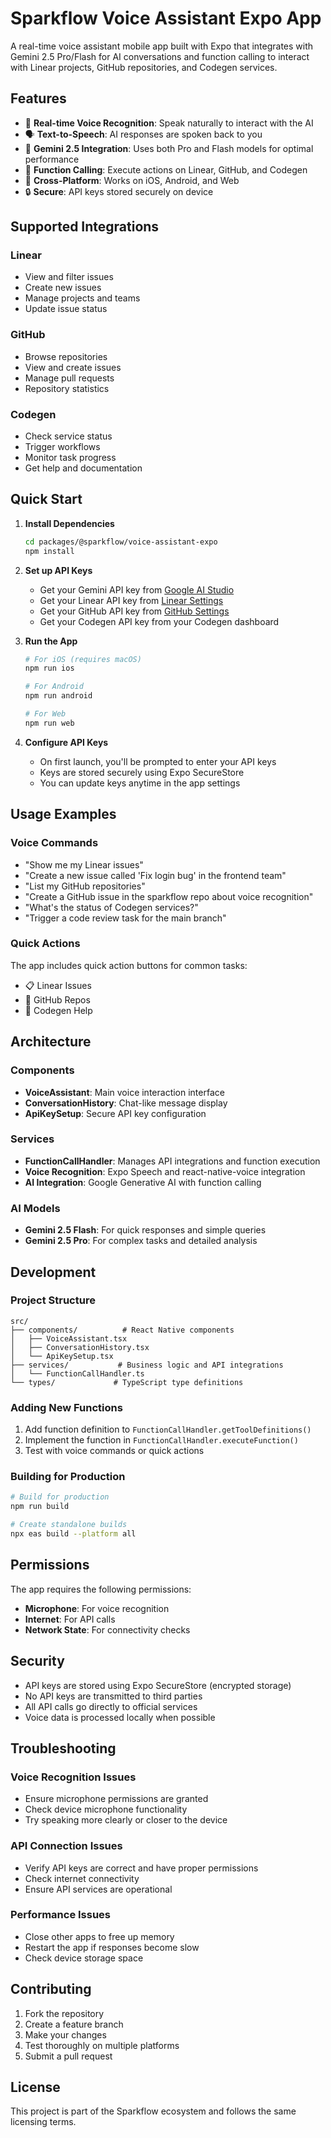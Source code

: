 # Sparkflow Voice Assistant Expo App

A real-time voice assistant mobile app built with Expo that integrates with Gemini 2.5 Pro/Flash for AI conversations and function calling to interact with Linear projects, GitHub repositories, and Codegen services.

## Features

- 🎤 **Real-time Voice Recognition**: Speak naturally to interact with the AI
- 🗣️ **Text-to-Speech**: AI responses are spoken back to you
- 🧠 **Gemini 2.5 Integration**: Uses both Pro and Flash models for optimal performance
- 🔧 **Function Calling**: Execute actions on Linear, GitHub, and Codegen
- 📱 **Cross-Platform**: Works on iOS, Android, and Web
- 🔒 **Secure**: API keys stored securely on device

## Supported Integrations

### Linear
- View and filter issues
- Create new issues
- Manage projects and teams
- Update issue status

### GitHub
- Browse repositories
- View and create issues
- Manage pull requests
- Repository statistics

### Codegen
- Check service status
- Trigger workflows
- Monitor task progress
- Get help and documentation

## Quick Start

1. **Install Dependencies**
   ```bash
   cd packages/@sparkflow/voice-assistant-expo
   npm install
   ```

2. **Set up API Keys**
   - Get your Gemini API key from [Google AI Studio](https://aistudio.google.com/app/apikey)
   - Get your Linear API key from [Linear Settings](https://linear.app/settings/api)
   - Get your GitHub API key from [GitHub Settings](https://github.com/settings/tokens)
   - Get your Codegen API key from your Codegen dashboard

3. **Run the App**
   ```bash
   # For iOS (requires macOS)
   npm run ios
   
   # For Android
   npm run android
   
   # For Web
   npm run web
   ```

4. **Configure API Keys**
   - On first launch, you'll be prompted to enter your API keys
   - Keys are stored securely using Expo SecureStore
   - You can update keys anytime in the app settings

## Usage Examples

### Voice Commands

- "Show me my Linear issues"
- "Create a new issue called 'Fix login bug' in the frontend team"
- "List my GitHub repositories"
- "Create a GitHub issue in the sparkflow repo about voice recognition"
- "What's the status of Codegen services?"
- "Trigger a code review task for the main branch"

### Quick Actions

The app includes quick action buttons for common tasks:
- 📋 Linear Issues
- 📁 GitHub Repos  
- 🤖 Codegen Help

## Architecture

### Components
- **VoiceAssistant**: Main voice interaction interface
- **ConversationHistory**: Chat-like message display
- **ApiKeySetup**: Secure API key configuration

### Services
- **FunctionCallHandler**: Manages API integrations and function execution
- **Voice Recognition**: Expo Speech and react-native-voice integration
- **AI Integration**: Google Generative AI with function calling

### AI Models
- **Gemini 2.5 Flash**: For quick responses and simple queries
- **Gemini 2.5 Pro**: For complex tasks and detailed analysis

## Development

### Project Structure
```
src/
├── components/          # React Native components
│   ├── VoiceAssistant.tsx
│   ├── ConversationHistory.tsx
│   └── ApiKeySetup.tsx
├── services/           # Business logic and API integrations
│   └── FunctionCallHandler.ts
└── types/             # TypeScript type definitions
```

### Adding New Functions

1. Add function definition to `FunctionCallHandler.getToolDefinitions()`
2. Implement the function in `FunctionCallHandler.executeFunction()`
3. Test with voice commands or quick actions

### Building for Production

```bash
# Build for production
npm run build

# Create standalone builds
npx eas build --platform all
```

## Permissions

The app requires the following permissions:
- **Microphone**: For voice recognition
- **Internet**: For API calls
- **Network State**: For connectivity checks

## Security

- API keys are stored using Expo SecureStore (encrypted storage)
- No API keys are transmitted to third parties
- All API calls go directly to official services
- Voice data is processed locally when possible

## Troubleshooting

### Voice Recognition Issues
- Ensure microphone permissions are granted
- Check device microphone functionality
- Try speaking more clearly or closer to the device

### API Connection Issues
- Verify API keys are correct and have proper permissions
- Check internet connectivity
- Ensure API services are operational

### Performance Issues
- Close other apps to free up memory
- Restart the app if responses become slow
- Check device storage space

## Contributing

1. Fork the repository
2. Create a feature branch
3. Make your changes
4. Test thoroughly on multiple platforms
5. Submit a pull request

## License

This project is part of the Sparkflow ecosystem and follows the same licensing terms.

